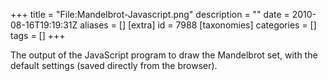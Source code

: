 +++
title = "File:Mandelbrot-Javascript.png"
description = ""
date = 2010-08-16T19:19:31Z
aliases = []
[extra]
id = 7988
[taxonomies]
categories = []
tags = []
+++

The output of the JavaScript program to draw the Mandelbrot set, with the default settings (saved directly from the browser).
